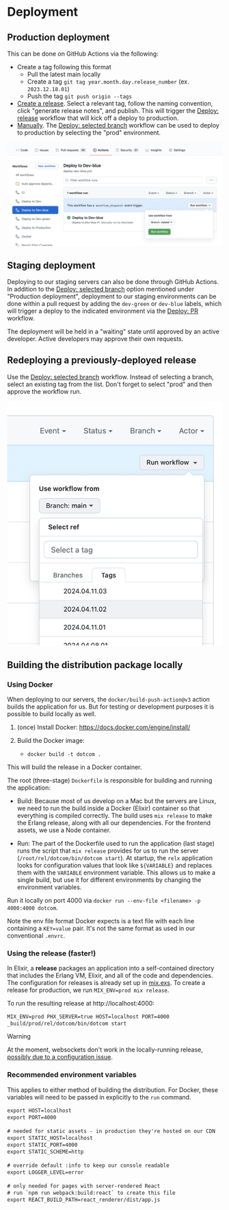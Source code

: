 # Deployment

## Production deployment

This can be done on GitHub Actions via the following:

- Create a tag following this format
  - Pull the latest main locally
  - Create a tag `git tag year.month.day.release_number` (ex. `2023.12.18.01`)
  - Push the tag `git push origin --tags`
- [Create a release](https://github.com/mbta/dotcom/releases). Select a relevant tag, follow the naming convention, click "generate release notes", and publish. This will trigger the [Deploy: release](.github/workflows/deploy-release.yml) workflow that will kick off a deploy to production.
- [Manually](https://github.com/mbta/dotcom/actions/workflows/deploy-manual.yml). The [Deploy: selected branch](.github/workflows/deploy-manual.yml) workflow can be used to deploy to production by selecting the "prod" environment.

![](run_workflow.png)

## Staging deployment

Deploying to our staging servers can also be done through GitHub Actions. In addition to the [Deploy: selected branch](https://github.com/mbta/dotcom/actions/workflows/deploy-manual.yml) option mentioned under "Production deployment", deployment to our staging environments can be done within a pull request by adding the `dev-green` or `dev-blue` labels, which will trigger a deploy to the indicated environment via the [Deploy: PR](.github/workflows/deploy-pr.yml) workflow.

The deployment will be held in a "waiting" state until approved by an active developer. Active developers may approve their own requests.

## Redeploying a previously-deployed release

Use the [Deploy: selected branch](https://github.com/mbta/dotcom/actions/workflows/deploy-manual.yml) workflow. Instead of selecting a branch, select an existing tag from the list. Don't forget to select "prod" and then approve the workflow run.

![](run_workflow_2.png)

## Building the distribution package locally

### Using Docker

When deploying to our servers, the `docker/build-push-action@v3` action builds the application for us. But for testing or development purposes it is possible to build locally as well.

1. (once) Install Docker: https://docs.docker.com/engine/install/
2. Build the Docker image:

   - `docker build -t dotcom .`

This will build the release in a Docker container.

The root (three-stage) `Dockerfile` is responsible for building and running the application:

- Build:
  Because most of us develop on a Mac but the servers are Linux, we need to run the build inside a Docker (Elixir) container so that everything is compiled correctly. The build uses `mix release` to make the Erlang release, along with all our dependencies.
  For the frontend assets, we use a Node container.

- Run:
  The part of the Dockerfile used to run the application (last stage) runs the script that `mix release` provides for us to run the server (`/root/rel/dotcom/bin/dotcom start`). At startup, the `relx` application looks for configuration values that look like `${VARIABLE}` and replaces them with the `VARIABLE` environment variable. This allows us to make a single build, but use it for different environments by changing the environment variables.

Run it locally on port 4000 via `docker run --env-file <filename> -p 4000:4000 dotcom`.

Note the env file format Docker expects is a text file with each line containing a `KEY=value` pair. It's not the same format as used in our conventional `.envrc`.

### Using the release (faster!)

In Elixir, a **release** packages an application into a self-contained directory that includes the Erlang VM, Elixir, and all of the code and dependencies. The configuration for releases is already set up in [mix.exs](mix.exs). To create a release for production, we run `MIX_ENV=prod mix release`.

To run the resulting release at http://localhost:4000:

```shell
MIX_ENV=prod PHX_SERVER=true HOST=localhost PORT=4000 _build/prod/rel/dotcom/bin/dotcom start
```

> [!Warning]
> At the moment, websockets don't work in the locally-running release, [possibly due to a configuration issue](https://stackoverflow.com/a/32589986).

### Recommended environment variables

This applies to either method of building the distribution. For Docker, these variables will need to be passed in explicitly to the `run` command.

```shell
export HOST=localhost
export PORT=4000

# needed for static assets - in production they're hosted on our CDN
export STATIC_HOST=localhost
export STATIC_PORT=4000
export STATIC_SCHEME=http

# override default :info to keep our console readable
export LOGGER_LEVEL=error

# only needed for pages with server-rendered React
# run `npm run webpack:build:react` to create this file
export REACT_BUILD_PATH=react_renderer/dist/app.js
```
